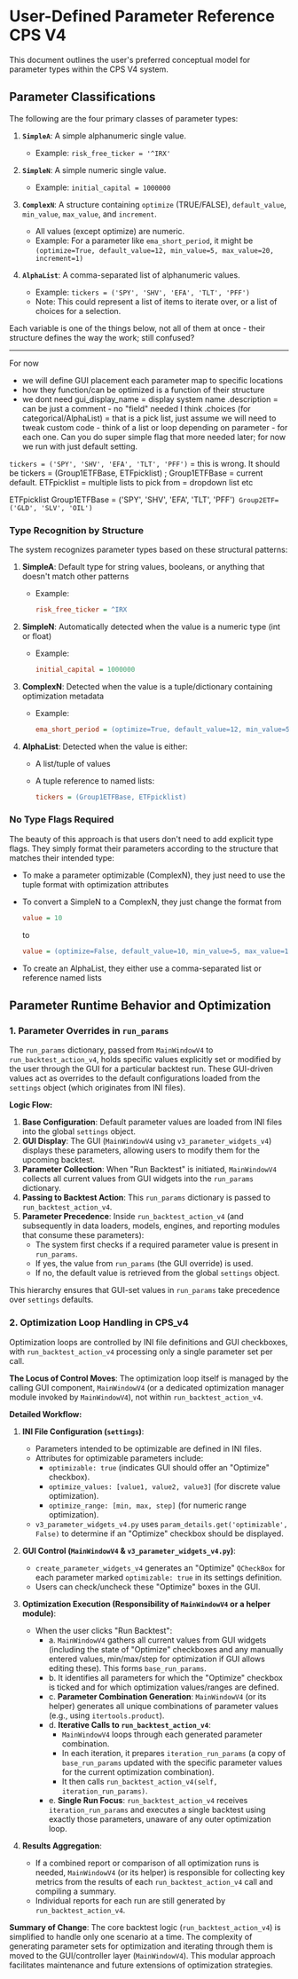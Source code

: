 # User-Defined Parameter Reference CPS V4

This document outlines the user's preferred conceptual model for parameter types within the CPS V4 system.

## Parameter Classifications

The following are the four primary classes of parameter types:

1. **`SimpleA`**: A simple alphanumeric single value.
   * Example: `risk_free_ticker = '^IRX'`

2. **`SimpleN`**: A simple numeric single value.
   * Example: `initial_capital = 1000000`

3. **`ComplexN`**: A structure containing `optimize` (TRUE/FALSE), `default_value`, `min_value`, `max_value`, and `increment`.
   * All values (except optimize) are numeric.
   * Example: For a parameter like `ema_short_period`, it might be `(optimize=True, default_value=12, min_value=5, max_value=20, increment=1)`

4. **`AlphaList`**: A comma-separated list of alphanumeric values.
   * Example: `tickers = ('SPY', 'SHV', 'EFA', 'TLT', 'PFF')`
   * Note: This could represent a list of items to iterate over, or a list of choices for a selection.

Each variable is one of the things below, not all of them at once - their structure defines the way the work; still confused?

-------
For now

* we will define GUI placement each parameter map to specific locations
* how they function/can be optimized is a function of their structure
* we dont need gui_display_name = display system name
  .description = can be just a comment - no "field" needed I think
  .choices (for categorical/AlphaList) = that is a pick list, just assume we will need to tweak custom code - think of a list or loop depending on parameter - for each one. Can you do super simple flag that more needed later; for now we run with just default setting.

`tickers = ('SPY', 'SHV', 'EFA', 'TLT', 'PFF')` = this is wrong. It should be
tickers = (Group1ETFBase, ETFpicklist) ; Group1ETFBase = current default. ETFpicklist = multiple lists to pick from = dropdown list etc

ETFpicklist
Group1ETFBase = ('SPY', 'SHV', 'EFA', 'TLT', 'PFF')`
Group2ETF= ('GLD', 'SLV', 'OIL')`

### Type Recognition by Structure

The system recognizes parameter types based on these structural patterns:

1. **SimpleA**: Default type for string values, booleans, or anything that doesn't match other patterns
   * Example:

     ```ini
     risk_free_ticker = ^IRX
     ```

2. **SimpleN**: Automatically detected when the value is a numeric type (int or float)
   * Example:

     ```ini
     initial_capital = 1000000
     ```

3. **ComplexN**: Detected when the value is a tuple/dictionary containing optimization metadata
   * Example:

     ```ini
     ema_short_period = (optimize=True, default_value=12, min_value=5, max_value=20, increment=1)
     ```

4. **AlphaList**: Detected when the value is either:
   * A list/tuple of values
   * A tuple reference to named lists:

     ```ini
     tickers = (Group1ETFBase, ETFpicklist)
     ```

### No Type Flags Required

The beauty of this approach is that users don't need to add explicit type flags. They simply format their parameters according to the structure that matches their intended type:

* To make a parameter optimizable (ComplexN), they just need to use the tuple format with optimization attributes

* To convert a SimpleN to a ComplexN, they just change the format from

  ```ini
  value = 10
  ```

  to

  ```ini
  value = (optimize=False, default_value=10, min_value=5, max_value=15, increment=1)
  ```

* To create an AlphaList, they either use a comma-separated list or reference named lists

## Parameter Runtime Behavior and Optimization

### 1. Parameter Overrides in `run_params`

The `run_params` dictionary, passed from `MainWindowV4` to `run_backtest_action_v4`, holds specific values explicitly set or modified by the user through the GUI for a particular backtest run. These GUI-driven values act as overrides to the default configurations loaded from the `settings` object (which originates from INI files).

**Logic Flow:**

1. **Base Configuration**: Default parameter values are loaded from INI files into the global `settings` object.
2. **GUI Display**: The GUI (`MainWindowV4` using `v3_parameter_widgets_v4`) displays these parameters, allowing users to modify them for the upcoming backtest.
3. **Parameter Collection**: When "Run Backtest" is initiated, `MainWindowV4` collects all current values from GUI widgets into the `run_params` dictionary.
4. **Passing to Backtest Action**: This `run_params` dictionary is passed to `run_backtest_action_v4`.
5. **Parameter Precedence**: Inside `run_backtest_action_v4` (and subsequently in data loaders, models, engines, and reporting modules that consume these parameters):
   * The system first checks if a required parameter value is present in `run_params`.
   * If yes, the value from `run_params` (the GUI override) is used.
   * If no, the default value is retrieved from the global `settings` object.

This hierarchy ensures that GUI-set values in `run_params` take precedence over `settings` defaults.

### 2. Optimization Loop Handling in CPS_v4

Optimization loops are controlled by INI file definitions and GUI checkboxes, with `run_backtest_action_v4` processing only a single parameter set per call.

**The Locus of Control Moves**: The optimization loop itself is managed by the calling GUI component, `MainWindowV4` (or a dedicated optimization manager module invoked by `MainWindowV4`), not within `run_backtest_action_v4`.

**Detailed Workflow:**

1. **INI File Configuration (`settings`)**:
   * Parameters intended to be optimizable are defined in INI files.
   * Attributes for optimizable parameters include:
     * `optimizable: true` (indicates GUI should offer an "Optimize" checkbox).
     * `optimize_values: [value1, value2, value3]` (for discrete value optimization).
     * `optimize_range: [min, max, step]` (for numeric range optimization).
   * `v3_parameter_widgets_v4.py` uses `param_details.get('optimizable', False)` to determine if an "Optimize" checkbox should be displayed.

2. **GUI Control (`MainWindowV4` & `v3_parameter_widgets_v4.py`)**:
   * `create_parameter_widgets_v4` generates an "Optimize" `QCheckBox` for each parameter marked `optimizable: true` in its settings definition.
   * Users can check/uncheck these "Optimize" boxes in the GUI.

3. **Optimization Execution (Responsibility of `MainWindowV4` or a helper module)**:
   * When the user clicks "Run Backtest":
     * a. `MainWindowV4` gathers all current values from GUI widgets (including the state of "Optimize" checkboxes and any manually entered values, min/max/step for optimization if GUI allows editing these). This forms `base_run_params`.
     * b. It identifies all parameters for which the "Optimize" checkbox is ticked and for which optimization values/ranges are defined.
     * c. **Parameter Combination Generation**: `MainWindowV4` (or its helper) generates all unique combinations of parameter values (e.g., using `itertools.product`).
     * d. **Iterative Calls to `run_backtest_action_v4`**:
       * `MainWindowV4` loops through each generated parameter combination.
       * In each iteration, it prepares `iteration_run_params` (a copy of `base_run_params` updated with the specific parameter values for the current optimization combination).
       * It then calls `run_backtest_action_v4(self, iteration_run_params)`.
     * e. **Single Run Focus**: `run_backtest_action_v4` receives `iteration_run_params` and executes a single backtest using exactly those parameters, unaware of any outer optimization loop.

4. **Results Aggregation**:
   * If a combined report or comparison of all optimization runs is needed, `MainWindowV4` (or its helper) is responsible for collecting key metrics from the results of each `run_backtest_action_v4` call and compiling a summary.
   * Individual reports for each run are still generated by `run_backtest_action_v4`.

**Summary of Change**: The core backtest logic (`run_backtest_action_v4`) is simplified to handle only one scenario at a time. The complexity of generating parameter sets for optimization and iterating through them is moved to the GUI/controller layer (`MainWindowV4`). This modular approach facilitates maintenance and future extensions of optimization strategies.
